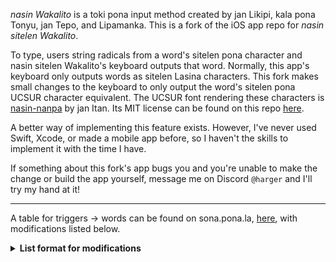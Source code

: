 *nasin Wakalito* is a toki pona input method created by jan Likipi, kala pona Tonyu, jan Tepo, and Lipamanka. This is a fork of the iOS app repo for *nasin sitelen Wakalito*.

To type, users string radicals from a word's sitelen pona character and nasin sitelen Wakalito's keyboard outputs that word. Normally, this app's keyboard only outputs words as sitelen Lasina characters. This fork makes small changes to the keyboard to only output the word's sitelen pona UCSUR character equivalent. The UCSUR font rendering these characters is [nasin-nanpa](https://github.com/ETBCOR/nasin-nanpa) by jan Itan. Its MIT license can be found on this repo [here](./ilo%20lawa/LICENSE-nasin-nanpa).

A better way of implementing this feature exists. However, I've never used Swift, Xcode, or made a mobile app before, so I haven't the skills to implement it with the time I have.

If something about this fork's app bugs you and you're unable to make the change or build the app yourself, message me on Discord `@harger` and I'll try my hand at it!  

---

A table for triggers -> words can be found on sona.pona.la, [here](https://sona.pona.la/wiki/Wakalito), with modifications listed below.  

<details>
<summary>
  <b>List format for modifications</b>
</summary>

#### Formatting Modifications

| Character                              | Keys on nasin Wakalito layout |
| ---------------------------------------| ----------------------------- |
| `　` (fullwidth space)                 | `-` 	                          |
| `‍` (zero width joiner)                 | `---`                         |
| `󱦕` (stacking joiner)                   | `•^>`                         |
| `󱦖` (scaling joiner)                    | `•<v`                         |
| `󱦝` (sp colon)                        | `:`                           |
| `󱦜` (sp dot)                          | `•`                           |
| `󱦐` (cartouche start)                  | `[`                           |
| `󱦑` (cartouche end)                    | `]`                           |
| `「` (cjk start quote)                 | `▢[`                         |
| `」` (cjk end quote)                   | `▢]`                         |
| `󱦗` (start left-combining long glyph)   | `[[`                          |
| `󱦘` (end left-combining long glyph)     | `]]`                          |
| `󱦚` (start right-combining long glyph)  | `[[[`                         |
| `󱦛` (end left-combining long glyph)     | `]]]`                         |

#### nimi sin Modifications

| Character          | Keys on nasin Wakalito layout |
| -------------------| ----------------------------- |
| `󱥸` (namako)      | `<v𐎌`, `𐎌<v`, `□•`, `•□`    |
| `󱦢` (majuna)      | `-𐎌-`, `𐎌--`                |
| `󱦤` (linluwi)     |  `ooo^>-`, `^>-ooo`, `\|-\|\|•••ᴗᴖ`, `\|-\|\|ᴗᴖ•••`, `\|-\|•••ᴗᴖ\|`, `\|-\|ᴗᴖ\|•••` |
| `󱦦` (su)          | `▢<v`                        |
| `󱦮` (owe)         | `𐎌o•`                        |

Additionally, triggers were removed for ASCII art, a Discord command, and words without sitelen pona characters in the font nasin-nanpa (`unu`, `Pingo`, `oke`, `mulapisu`, `kapesi`, and `isipin`).

</details>
